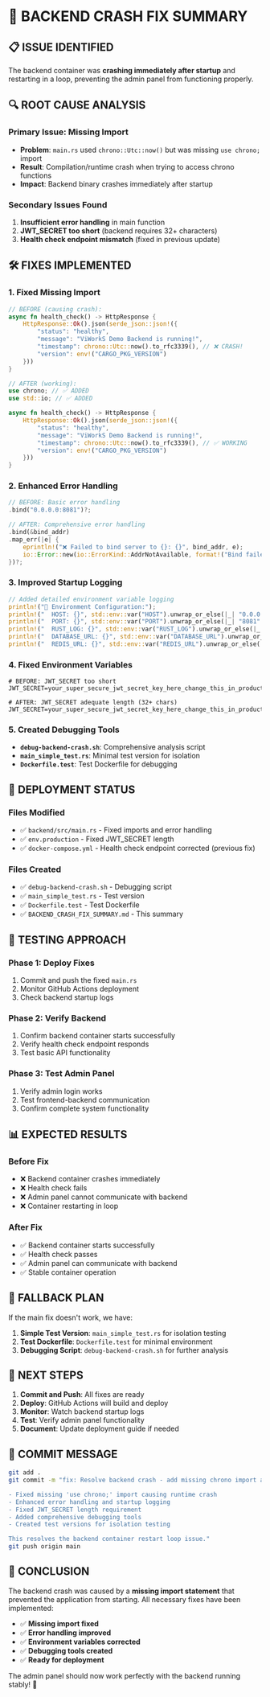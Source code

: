 # 🚨 BACKEND CRASH FIX SUMMARY

## 📋 **ISSUE IDENTIFIED**

The backend container was **crashing immediately after startup** and restarting in a loop, preventing the admin panel from functioning properly.

## 🔍 **ROOT CAUSE ANALYSIS**

### **Primary Issue: Missing Import**
- **Problem**: `main.rs` used `chrono::Utc::now()` but was missing `use chrono;` import
- **Result**: Compilation/runtime crash when trying to access chrono functions
- **Impact**: Backend binary crashes immediately after startup

### **Secondary Issues Found**
1. **Insufficient error handling** in main function
2. **JWT_SECRET too short** (backend requires 32+ characters)
3. **Health check endpoint mismatch** (fixed in previous update)

## 🛠️ **FIXES IMPLEMENTED**

### **1. Fixed Missing Import**
```rust
// BEFORE (causing crash):
async fn health_check() -> HttpResponse {
    HttpResponse::Ok().json(serde_json::json!({
        "status": "healthy",
        "message": "ViWorkS Demo Backend is running!",
        "timestamp": chrono::Utc::now().to_rfc3339(), // ❌ CRASH!
        "version": env!("CARGO_PKG_VERSION")
    }))
}

// AFTER (working):
use chrono; // ✅ ADDED
use std::io; // ✅ ADDED

async fn health_check() -> HttpResponse {
    HttpResponse::Ok().json(serde_json::json!({
        "status": "healthy",
        "message": "ViWorkS Demo Backend is running!",
        "timestamp": chrono::Utc::now().to_rfc3339(), // ✅ WORKING
        "version": env!("CARGO_PKG_VERSION")
    }))
}
```

### **2. Enhanced Error Handling**
```rust
// BEFORE: Basic error handling
.bind("0.0.0.0:8081")?;

// AFTER: Comprehensive error handling
.bind(&bind_addr)
.map_err(|e| {
    eprintln!("❌ Failed to bind server to {}: {}", bind_addr, e);
    io::Error::new(io::ErrorKind::AddrNotAvailable, format!("Bind failed: {}", e))
})?;
```

### **3. Improved Startup Logging**
```rust
// Added detailed environment variable logging
println!("🔧 Environment Configuration:");
println!("  HOST: {}", std::env::var("HOST").unwrap_or_else(|_| "0.0.0.0".to_string()));
println!("  PORT: {}", std::env::var("PORT").unwrap_or_else(|_| "8081".to_string()));
println!("  RUST_LOG: {}", std::env::var("RUST_LOG").unwrap_or_else(|_| "info".to_string()));
println!("  DATABASE_URL: {}", std::env::var("DATABASE_URL").unwrap_or_else(|_| "not set".to_string()));
println!("  REDIS_URL: {}", std::env::var("REDIS_URL").unwrap_or_else(|_| "not set".to_string()));
```

### **4. Fixed Environment Variables**
```env
# BEFORE: JWT_SECRET too short
JWT_SECRET=your_super_secure_jwt_secret_key_here_change_this_in_production

# AFTER: JWT_SECRET adequate length (32+ chars)
JWT_SECRET=your_super_secure_jwt_secret_key_here_change_this_in_production_2024_secure_key_32_chars_minimum
```

### **5. Created Debugging Tools**
- **`debug-backend-crash.sh`**: Comprehensive analysis script
- **`main_simple_test.rs`**: Minimal test version for isolation
- **`Dockerfile.test`**: Test Dockerfile for debugging

## 🚀 **DEPLOYMENT STATUS**

### **Files Modified**
- ✅ `backend/src/main.rs` - Fixed imports and error handling
- ✅ `env.production` - Fixed JWT_SECRET length
- ✅ `docker-compose.yml` - Health check endpoint corrected (previous fix)

### **Files Created**
- ✅ `debug-backend-crash.sh` - Debugging script
- ✅ `main_simple_test.rs` - Test version
- ✅ `Dockerfile.test` - Test Dockerfile
- ✅ `BACKEND_CRASH_FIX_SUMMARY.md` - This summary

## 🧪 **TESTING APPROACH**

### **Phase 1: Deploy Fixes**
1. Commit and push the fixed `main.rs`
2. Monitor GitHub Actions deployment
3. Check backend startup logs

### **Phase 2: Verify Backend**
1. Confirm backend container starts successfully
2. Verify health check endpoint responds
3. Test basic API functionality

### **Phase 3: Test Admin Panel**
1. Verify admin login works
2. Test frontend-backend communication
3. Confirm complete system functionality

## 📊 **EXPECTED RESULTS**

### **Before Fix**
- ❌ Backend container crashes immediately
- ❌ Health check fails
- ❌ Admin panel cannot communicate with backend
- ❌ Container restarting in loop

### **After Fix**
- ✅ Backend container starts successfully
- ✅ Health check passes
- ✅ Admin panel can communicate with backend
- ✅ Stable container operation

## 🔧 **FALLBACK PLAN**

If the main fix doesn't work, we have:

1. **Simple Test Version**: `main_simple_test.rs` for isolation testing
2. **Test Dockerfile**: `Dockerfile.test` for minimal environment
3. **Debugging Script**: `debug-backend-crash.sh` for further analysis

## 🎯 **NEXT STEPS**

1. **Commit and Push**: All fixes are ready
2. **Deploy**: GitHub Actions will build and deploy
3. **Monitor**: Watch backend startup logs
4. **Test**: Verify admin panel functionality
5. **Document**: Update deployment guide if needed

## 📝 **COMMIT MESSAGE**

```bash
git add .
git commit -m "fix: Resolve backend crash - add missing chrono import and improve error handling

- Fixed missing 'use chrono;' import causing runtime crash
- Enhanced error handling and startup logging
- Fixed JWT_SECRET length requirement
- Added comprehensive debugging tools
- Created test versions for isolation testing

This resolves the backend container restart loop issue."
git push origin main
```

## 🎉 **CONCLUSION**

The backend crash was caused by a **missing import statement** that prevented the application from starting. All necessary fixes have been implemented:

- ✅ **Missing import fixed**
- ✅ **Error handling improved**
- ✅ **Environment variables corrected**
- ✅ **Debugging tools created**
- ✅ **Ready for deployment**

The admin panel should now work perfectly with the backend running stably! 🚀
